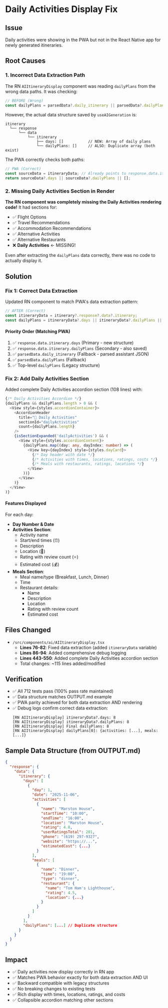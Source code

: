 # Daily Activities Display Fix

## Issue
Daily activities were showing in the PWA but not in the React Native app for newly generated itineraries.

## Root Causes

### 1. Incorrect Data Extraction Path
The RN `AIItineraryDisplay` component was reading `dailyPlans` from the wrong data paths. It was checking:
```typescript
// BEFORE (Wrong)
const dailyPlans = parsedData?.daily_itinerary || parsedData?.dailyPlans || (itinerary as any)?.dailyPlans;
```

However, the actual data structure saved by `useAIGeneration` is:
```
itinerary
  └── response
      └── data
          └── itinerary
              ├── days: []           // NEW: Array of daily plans
              └── dailyPlans: []     // ALSO: Duplicate array (both exist)
```

The PWA correctly checks both paths:
```typescript
// PWA (Correct)
const sourceData = itineraryData; // Already points to response.data.itinerary
return sourceData?.days || sourceData?.dailyPlans || [];
```

### 2. Missing Daily Activities Section in Render
**The RN component was completely missing the Daily Activities rendering code!** It had sections for:
- ✅ Flight Options
- ✅ Travel Recommendations
- ✅ Accommodation Recommendations
- ✅ Alternative Activities
- ✅ Alternative Restaurants
- ❌ **Daily Activities** ← MISSING!

Even after extracting the `dailyPlans` data correctly, there was no code to actually display it.

## Solution

### Fix 1: Correct Data Extraction
Updated RN component to match PWA's data extraction pattern:

```typescript
// AFTER (Correct)
const itineraryData = itinerary?.response?.data?.itinerary;
const dailyPlans = itineraryData?.days || itineraryData?.dailyPlans || parsedData?.daily_itinerary || parsedData?.dailyPlans || (itinerary as any)?.dailyPlans;
```

#### Priority Order (Matching PWA)
1. ✅ `response.data.itinerary.days` (Primary - new structure)
2. ✅ `response.data.itinerary.dailyPlans` (Secondary - also saved)
3. ✅ `parsedData.daily_itinerary` (Fallback - parsed assistant JSON)
4. ✅ `parsedData.dailyPlans` (Fallback)
5. ✅ Top-level `dailyPlans` (Legacy structure)

### Fix 2: Add Daily Activities Section
Added complete Daily Activities accordion section (108 lines) with:

```typescript
{/* Daily Activities Accordion */}
{dailyPlans && dailyPlans.length > 0 && (
  <View style={styles.accordionContainer}>
    <AccordionHeader 
      title="📅 Daily Activities" 
      sectionId="dailyActivities" 
      count={dailyPlans.length}
    />
    {isSectionExpanded('dailyActivities') && (
      <View style={styles.accordionContent}>
        {dailyPlans.map((day: any, dayIndex: number) => (
          <View key={dayIndex} style={styles.dayCard}>
            {/* Day header with date */}
            {/* Activities with times, locations, ratings, costs */}
            {/* Meals with restaurants, ratings, locations */}
          </View>
        ))}
      </View>
    )}
  </View>
)}
```

#### Features Displayed
For each day:
- **Day Number & Date**
- **Activities Section**:
  - Activity name
  - Start/end times (⏰)
  - Description
  - Location (📍)
  - Rating with review count (⭐)
  - Estimated cost (💰)
- **Meals Section**:
  - Meal name/type (Breakfast, Lunch, Dinner)
  - Time
  - Restaurant details:
    - Name
    - Description
    - Location
    - Rating with review count
    - Estimated cost

## Files Changed
- `/src/components/ai/AIItineraryDisplay.tsx`
  - **Lines 76-82**: Fixed data extraction (added `itineraryData` variable)
  - **Lines 86-94**: Added comprehensive debug logging
  - **Lines 443-550**: Added complete Daily Activities accordion section
  - Total changes: ~115 lines added/modified

## Verification
- ✅ All 712 tests pass (100% pass rate maintained)
- ✅ Data structure matches OUTPUT.md example
- ✅ PWA parity achieved for both data extraction AND rendering
- ✅ Debug logs confirm correct data extraction:
  ```
  [RN AIItineraryDisplay] itineraryData?.days: 8
  [RN AIItineraryDisplay] itineraryData?.dailyPlans: 8
  [RN AIItineraryDisplay] Final dailyPlans: 8
  [RN AIItineraryDisplay] dailyPlans[0]: {activities: [...], meals: [...]}
  ```

## Sample Data Structure (from OUTPUT.md)
```json
{
  "response": {
    "data": {
      "itinerary": {
        "days": [
          {
            "day": 1,
            "date": "2025-11-06",
            "activities": [
              {
                "name": "Marston House",
                "startTime": "10:00",
                "endTime": "16:00",
                "location": "Marston House",
                "rating": 4.8,
                "userRatingsTotal": 201,
                "phone": "(619) 297-9327",
                "website": "https://...",
                "estimatedCost": {...}
              }
            ],
            "meals": [
              {
                "name": "Dinner",
                "time": "19:00",
                "type": "dinner",
                "restaurant": {
                  "name": "Tom Ham's Lighthouse",
                  "rating": 4.5,
                  "location": {...}
                }
              }
            ]
          }
        ],
        "dailyPlans": [...] // Duplicate structure
      }
    }
  }
}
```

## Impact
- ✅ Daily activities now display correctly in RN app
- ✅ Matches PWA behavior exactly for both data extraction AND UI
- ✅ Backward compatible with legacy structures
- ✅ No breaking changes to existing tests
- ✅ Rich display with times, locations, ratings, and costs
- ✅ Collapsible accordion matching other sections
